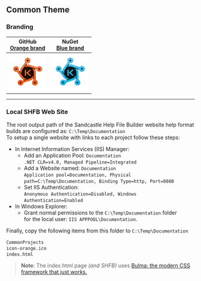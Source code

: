 ## Common Theme

### Branding

 | GitHub<br/>[Orange brand](https://www.brandcrowd.com/maker/logo/cyber-software-technology-462592?text=KDH&colorPalette=orange&isVariation=True) | NuGet<br/>[Blue brand](https://www.brandcrowd.com/maker/logo/cyber-software-technology-462592?text=KDH&colorPalette=blue&isVariation=True)
| -------------- | -------------- |
| <img src="logo-orange.png" alt="drawing" height=100 width="100"/> | <img src="logo-blue.png" alt="drawing" height="100" width="100"/> |

---
### Local SHFB Web Site
The root output path of the Sandcastle Help File Builder website help format builds are configured as: `C:\Temp\Documentation`\
To setup a single website with links to each project follow these steps:

- In Internet Information Services (IIS) Manager:
  - Add an Application Pool: `Documentation`\
  `.NET CLR=v4.0, Managed Pipeline=Integrated`
  - Add a Website named: `Documentation`\
  `Application pool=Documentation, Physical path=C:\Temp\Documentation, Binding Type=http, Port=8080`
  - Set IIS Authentication:\
  `Anonymous Authentication=Disabled, Windows Authentication=Enabled`
- In Windows Explorer:
  - Grant normal permissions to the `C:\Temp\Documentation` folder\
  for the local user: `IIS APPPOOL\Documentation`.

Finally, copy the following items from this folder to `C:\Temp\Documentation`
``` console
CommonProjects
icon-orange.ico
index.html
```
> **Note**: The index.html page _(and SHFB)_ uses [Bulma: the modern
CSS framework that
just works.](https://bulma.io/)